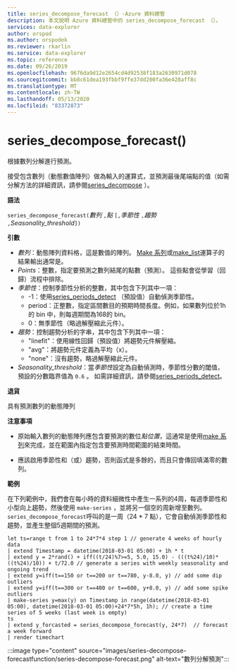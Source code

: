 ```yaml
---
title: series_decompose_forecast （）-Azure 資料總管
description: 本文說明 Azure 資料總管中的 series_decompose_forecast （）。
services: data-explorer
author: orspod
ms.author: orspodek
ms.reviewer: rkarlin
ms.service: data-explorer
ms.topic: reference
ms.date: 09/26/2019
ms.openlocfilehash: 9676da9d12e2654cd4d92538f183a2630971d078
ms.sourcegitcommit: bb8c61dea193fbbf9ffe37dd200fa36e428aff8c
ms.translationtype: MT
ms.contentlocale: zh-TW
ms.lasthandoff: 05/13/2020
ms.locfileid: "83372873"
---
```

# <a name="series_decompose_forecast"></a>series_decompose_forecast()

根據數列分解進行預測。

接受包含數列（動態數值陣列）做為輸入的運算式，並預測最後尾端點的值（如需分解方法的詳細資訊，請參閱[series_decompose](series-decomposefunction.md) ）。
 
**語法**

`series_decompose_forecast(`*數列* `,`*點* `[,`*季節性* `,`*趨勢* `,`*Seasonality_threshold*`])`

**引數**

* *數列*：動態陣列資料格，這是數值的陣列。 [Make 系列](make-seriesoperator.md)或[make_list](makelist-aggfunction.md)運算子的結果輸出通常是。
* *Points*：整數，指定要預測之數列結尾的點數（預測）。 這些點會從學習（回歸）流程中排除。
* *季節性*：控制季節性分析的整數，其中包含下列其中一項：
    * -1：使用[series_periods_detect](series-periods-detectfunction.md) （預設值）自動偵測季節性。 
    * period：正整數，指定區間數目的預期時間長度。例如，如果數列位於1h 的 bin 中，則每週期間為168的 bin。
    * 0：無季節性（略過解壓縮此元件）。   
* *趨勢*：控制趨勢分析的字串，其中包含下列其中一項：
    * "linefit"：使用線性回歸（預設值）將趨勢元件解壓縮。    
    * "avg"：將趨勢元件定義為平均（x）。
    * "none"：沒有趨勢，略過解壓縮此元件。   
* *Seasonality_threshold*：當*季節性*設定為自動偵測時，季節性分數的閾值，預設的分數臨界值為 `0.6` 。 如需詳細資訊，請參閱[series_periods_detect](series-periods-detectfunction.md)。

**退貨**

 具有預測數列的動態陣列
  

**注意事項**

* 原始輸入數列的動態陣列應包含要預測的數位*點位置*，這通常是使用[make 系列](make-seriesoperator.md)來完成，並在範圍內指定包含要預測時間範圍的結束時間。
    
* 應該啟用季節性和（或）趨勢，否則函式是多餘的，而且只會傳回填滿零的數列。

**範例**

在下列範例中，我們會在每小時的資料細微性中產生一系列的4周，每週季節性和小型向上趨勢，然後使用 `make-series` ，並將另一個空的周新增至數列。 `series_decompose_forecast`呼叫的是一周（24 * 7 點），它會自動偵測季節性和趨勢，並產生整個5週期間的預測。 

<!-- csl: https://help.kusto.windows.net:443/Samples -->
```kusto
let ts=range t from 1 to 24*7*4 step 1 // generate 4 weeks of hourly data
| extend Timestamp = datetime(2018-03-01 05:00) + 1h * t 
| extend y = 2*rand() + iff((t/24)%7>=5, 5.0, 15.0) - (((t%24)/10)*((t%24)/10)) + t/72.0 // generate a series with weekly seasonality and ongoing trend
| extend y=iff(t==150 or t==200 or t==780, y-8.0, y) // add some dip outliers
| extend y=iff(t==300 or t==400 or t==600, y+8.0, y) // add some spike outliers
| make-series y=max(y) on Timestamp in range(datetime(2018-03-01 05:00), datetime(2018-03-01 05:00)+24*7*5h, 1h); // create a time series of 5 weeks (last week is empty)
ts 
| extend y_forcasted = series_decompose_forecast(y, 24*7)  // forecast a week forward
| render timechart 
```

:::image type="content" source="images/series-decompose-forecastfunction/series-decompose-forecast.png" alt-text="數列分解預測":::

